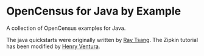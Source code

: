# OpenCensus for Java by Example

A collection of OpenCensus examples for Java.

The java quickstarts were originally written by [Ray Tsang](https://github.com/saturnism). The Zipkin tutorial has been modified by [Henry Ventura](https://github.com/opencensus-otherwork).
